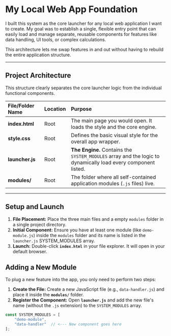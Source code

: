 # My Local Web App Foundation

I built this system as the core launcher for any local web application I want to create. My goal was to establish a single, flexible entry point that can easily load and manage separate, reusable components for features like data handling, UI tools, or complex calculations.

This architecture lets me swap features in and out without having to rebuild the entire application structure.

---

## Project Architecture

This structure clearly separates the core launcher logic from the individual functional components.

| File/Folder Name | Location | Purpose |
| :--- | :--- | :--- |
| **index.html** | Root | The main page you would open. It loads the style and the core engine. |
| **style.css** | Root | Defines the basic visual style for the overall app wrapper. |
| **launcher.js** | Root | **The Engine.** Contains the `SYSTEM_MODULES` array and the logic to dynamically load every component listed. |
| **modules/** | Root | The folder where all self-contained application modules (`.js` files) live. |

---

## Setup and Launch

1.  **File Placement:** Place the three main files and a empty `modules` folder in a single project directory.
2.  **Initial Component:** Ensure you have at least one module (like `demo-module.js`) inside the `modules` folder and its name is listed in the `launcher.js` SYSTEM_MODULES array.
3.  **Launch:** Double-click **`index.html`** in your file explorer. It will open in your default browser.

## Adding a New Module

To plug a new feature into the app, you only need to perform two steps:

1.  **Create the File:** Create a new JavaScript file (e.g., `data-handler.js`) and place it inside the **`modules/`** folder.
2.  **Register the Component:** Open **`launcher.js`** and add the new file's name (without the `.js` extension) to the `SYSTEM_MODULES` array.

```javascript
const SYSTEM_MODULES = [
    "demo-module", 
    "data-handler"  // <--- New component goes here
];
